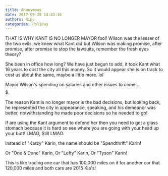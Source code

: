 ```yaml
---
title: Anonymous
date: 2017-05-28 14:43:16
authors: Ripp
categories: Holiday
---
```


 THAT IS WHY KANT IS NO LONGER MAYOR fool! Wilson was the lesser of the two evils, we knew what Kant did but Wilson was making promise, after promise, after promise to stop the lawsuits, remember the fresh eyes theory? 

She been in office how long? We have just begun to add, it took Kant what 16 years to cost the city all this money. So it would appear she is on track to cost us about the same, maybe a little more. lol  

Mayor Wilson's spending on salaries and other issues to come...$$$$$$$$$$$$$$$$$. 

The reason Kant is no longer mayor is the bad decisions, but looking back, he represented the city in appearance, speaking, and his demeanor was better, notwithstanding he made poor decisions so he needed to go!

If are using the Kant argument to defend her then you need to get a glass stomach because it is hard so see where you are going with your head up your butt! LMAO, Still LMAO.

Instead of "Karzy" Karin, the name should be "Spendthrift" Karin!

Or "One &amp; Done" Karin, Or "Lefty" Karin, Or "Tyson" Karin!

This is like trading one car that has 100,000 miles on it for another car that 120,000 miles and both cars are 2015 Kia's!